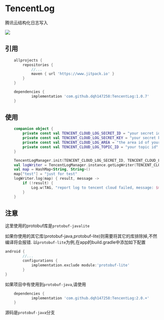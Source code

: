 # TencentLog
腾讯云结构化日志写入

[![](https://www.jitpack.io/v/dqh147258/TencentLog.svg)](https://www.jitpack.io/#dqh147258/TencentLog)

## 引用
```groovy
	allprojects {
		repositories {
			//...
			maven { url 'https://www.jitpack.io' }
		}
	}
```

```groovy
	dependencies {
	        implementation 'com.github.dqh147258:TencentLog:1.0.7'
	}
```

## 使用
```kotlin
    companion object {
        private const val TENCENT_CLOUD_LOG_SECRET_ID = "your secret id"
        private const val TENCENT_CLOUD_LOG_SECRET_KEY = "your secret key"
        private const val TENCENT_CLOUD_LOG_AREA = "the area id of your tencent log server"
        private const val TENCENT_CLOUD_LOG_TOPIC_ID = "your topic id"
    }
```

```kotlin
    TencentLogManager.init(TENCENT_CLOUD_LOG_SECRET_ID, TENCENT_CLOUD_LOG_SECRET_KEY, TENCENT_CLOUD_LOG_AREA)
    val logWriter = TencentLogManager.instance.getLogWriter(TENCENT_CLOUD_LOG_TOPIC_ID)
    val map = HashMap<String, String>()
    map["test"] = "just for test"
    logWriter.log(map) { result, message ->
        if (!result) {
            Log.w(TAG, "report log to tencent cloud failed, message: $message")
        }
    }
```

## 注意
这里使用的protobuf库是`protobuf-javalite`

如果你使用的其它库(protobuf-java,protobuf-lite)则需要将其它的库排除掉,不然编译将会报错.
以`protobuf-lite`为例,在app的build.gradle中添加如下配置

```groovy
android {
        //...
        configurations {
            implementation.exclude module:'protobuf-lite'
        }
}
```

如果项目中有使用到`protobuf-java`,请使用
```groovy
	dependencies {
	        implementation 'com.github.dqh147258:TencentLog:2.0.+'
	}
```
源码是`protobuf-java`分支



